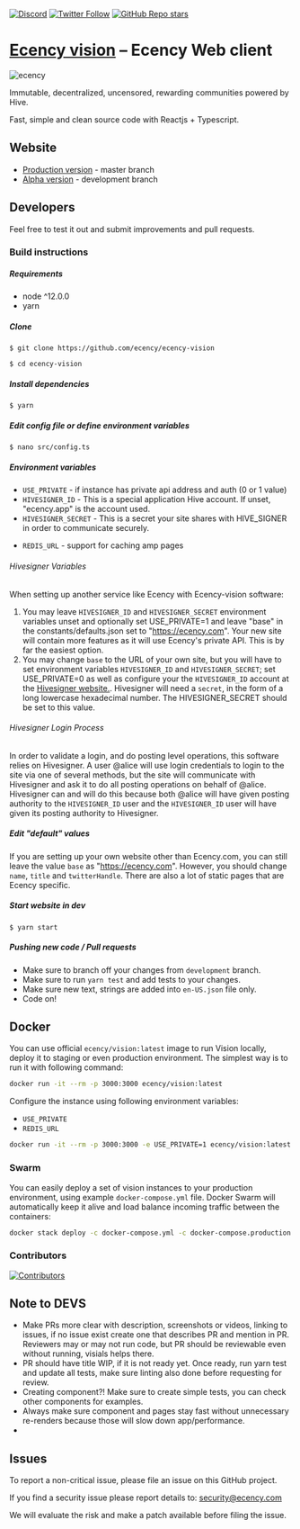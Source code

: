 <a href="https://discord.gg/WywwJEu">![Discord](https://img.shields.io/discord/385034494555455488?label=Ecency%20discord&logo=discord)</a> <a href="https://twitter.com/ecency_official">![Twitter Follow](https://img.shields.io/twitter/follow/ecency_official?style=social)</a> <a href="https://github.com/ecency/ecency-vision">![GitHub Repo stars](https://img.shields.io/github/stars/ecency/ecency-vision?style=social)</a>

# [Ecency vision][ecency_vision] – Ecency Web client

![ecency](https://ecency.com/assets/github-cover.png)

Immutable, decentralized, uncensored, rewarding communities powered by Hive.

Fast, simple and clean source code with Reactjs + Typescript.

## Website

- [Production version][ecency_vision] - master branch
- [Alpha version][ecency_alpha] - development branch

## Developers

Feel free to test it out and submit improvements and pull requests.

### Build instructions

##### Requirements

- node ^12.0.0
- yarn

##### Clone

`$ git clone https://github.com/ecency/ecency-vision`

`$ cd ecency-vision`

##### Install dependencies

`$ yarn`

##### Edit config file or define environment variables

`$ nano src/config.ts`

##### Environment variables

- `USE_PRIVATE` - if instance has private api address and auth (0 or 1 value)
- `HIVESIGNER_ID` - This is a special application Hive account. If unset, "ecency.app" is the account used.
- `HIVESIGNER_SECRET` - This is a secret your site shares with HIVE_SIGNER in order to communicate securely.

* `REDIS_URL` - support for caching amp pages

###### Hivesigner Variables

When setting up another service like Ecency with Ecency-vision software:

1. You may leave `HIVESIGNER_ID` and `HIVESIGNER_SECRET` environment variables unset and optionally set USE_PRIVATE=1 and leave "base" in the constants/defaults.json set to "https://ecency.com". Your new site will contain more features as it will use Ecency's private API. This is by far the easiest option.
2. You may change `base` to the URL of your own site, but you will have to set environment variables `HIVESIGNER_ID` and `HIVESIGNER_SECRET`; set USE_PRIVATE=0 as well as configure your the `HIVESIGNER_ID` account at the [Hivesigner website.](https://hivesigner.com/profile). Hivesigner will need a `secret`, in the form of a long lowercase hexadecimal number. The HIVESIGNER_SECRET should be set to this value.

###### Hivesigner Login Process

In order to validate a login, and do posting level operations, this software relies on Hivesigner. A user @alice will use login credentials to login to the site via one of several methods, but the site will communicate with Hivesigner and ask it to do all posting operations on behalf of @alice. Hivesigner can and will do this because both @alice will have given posting authority to the `HIVESIGNER_ID` user and the `HIVESIGNER_ID` user will have given its posting authority to Hivesigner.

##### Edit "default" values

If you are setting up your own website other than Ecency.com, you can still leave the value `base` as "https://ecency.com". However, you should change `name`, `title` and `twitterHandle`. There are also a lot of static pages that are Ecency specific.

##### Start website in dev

`$ yarn start`

##### Pushing new code / Pull requests

- Make sure to branch off your changes from `development` branch.
- Make sure to run `yarn test` and add tests to your changes.
- Make sure new text, strings are added into `en-US.json` file only.
- Code on!

## Docker

You can use official `ecency/vision:latest` image to run Vision locally, deploy it to staging or even production environment. The simplest way is to run it with following command:

```bash
docker run -it --rm -p 3000:3000 ecency/vision:latest
```

Configure the instance using following environment variables:

- `USE_PRIVATE`
- `REDIS_URL`

```bash
docker run -it --rm -p 3000:3000 -e USE_PRIVATE=1 ecency/vision:latest
```

### Swarm

You can easily deploy a set of vision instances to your production environment, using example `docker-compose.yml` file. Docker Swarm will automatically keep it alive and load balance incoming traffic between the containers:

```bash
docker stack deploy -c docker-compose.yml -c docker-compose.production.yml vision
```

### Contributors

[![Contributors](https://contrib.rocks/image?repo=ecency/ecency-vision)](https://github.com/ecency/ecency-vision/graphs/contributors)

## Note to DEVS

- Make PRs more clear with description, screenshots or videos, linking to issues, if no issue exist create one that describes PR and mention in PR. Reviewers may or may not run code, but PR should be reviewable even without running, visials helps there.
- PR should have title WIP, if it is not ready yet. Once ready, run yarn test and update all tests, make sure linting also done before requesting for review.
- Creating component?! Make sure to create simple tests, you can check other components for examples.
- Always make sure component and pages stay fast without unnecessary re-renders because those will slow down app/performance.
-

## Issues

To report a non-critical issue, please file an issue on this GitHub project.

If you find a security issue please report details to: security@ecency.com

We will evaluate the risk and make a patch available before filing the issue.

[//]: # "LINKS"
[ecency_vision]: https://ecency.com
[ecency_alpha]: https://alpha.ecency.com
[ecency_release]: https://github.com/ecency/ecency-vision/releases
